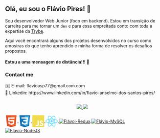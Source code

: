 ## Olá, eu sou o Flávio Pires!  👋

Sou desenvolvedor Web Junior (foco em backend). Estou em transição de carreira para me tornar um `dev` e para essa empreitada conto com toda a expertise da <a href="https://www.betrybe.com/">Trybe</a>.

Aqui você encontrará alguns dos projetos desenvolvidos no curso como amostras do que tenho aprendido e minha forma de resolver os desafios propostos.

#### Estou a uma mensagem de distância!!! 📱

### Contact me
<div>
  ✉️ E-mail: flavioasp77@gmail.com.com
</div>
<div>
  🔗 Linkedin: https://www.linkedin.com/in/flavio-anselmo-dos-santos-pires/
</div>

##

<div align="center">
  <a href="https://github.com/flavioasp77">
  <a href="https://github.com/msconrado">
  <img height="180em" src="https://github-readme-stats.vercel.app/api?username=msconrado&show_icons=true&theme=github_dark&include_all_commits=true&count_private=true"/>  

  <img height="180em" src="https://github-readme-stats.vercel.app/api/top-langs/?username=flavioasp77&layout=compact&langs_count=7&theme=github_dark"/>
</div>
 
<div style="display: inline_block"><br>
  
  <img align="center" alt="Flavio-HTML" height="40" width="40" src="https://raw.githubusercontent.com/devicons/devicon/master/icons/html5/html5-original.svg">
  <img align="center" alt="Flávio-CSS" height="40" width="40" src="https://raw.githubusercontent.com/devicons/devicon/master/icons/css3/css3-original.svg">
  <img align="center" alt="Flávio-Js" height="40" width="40" src="https://raw.githubusercontent.com/devicons/devicon/master/icons/javascript/javascript-plain.svg">
  <img align="center" alt="Flávio-React" height="40" width="40" src="https://raw.githubusercontent.com/devicons/devicon/master/icons/react/react-original.svg">  
  <img align="center" alt="Flávoi-Redux" height="40" width="40" src="https://cdn.jsdelivr.net/gh/devicons/devicon/icons/redux/redux-original.svg" />
  <img align="center" alt="Flávio-MySQL" height="40" width="40" src="https://cdn.jsdelivr.net/gh/devicons/devicon/icons/mysql/mysql-original.svg"/>
  <img align="center" alt="Flávio-NodeJS" height="40" width="40" src="https://cdn.jsdelivr.net/gh/devicons/devicon/icons/nodejs/nodejs-original.svg" />   
</div>

##
